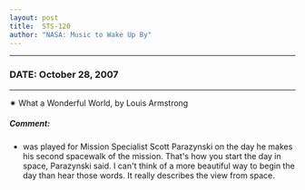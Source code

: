 ```yaml
---
layout: post
title:  STS-120
author: "NASA: Music to Wake Up By"
---
```


----
### DATE: October 28, 2007
----
✷ What a Wonderful World, by Louis Armstrong

##### Comment:
* was played for Mission Specialist Scott Parazynski on the day he makes his second spacewalk of the mission. That's how you start the day in space, Parazynski said. I can't think of a more beautiful way to begin the day than hear those words. It really describes the view from space.
